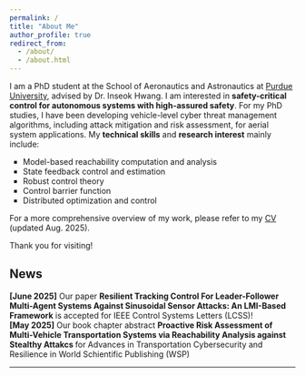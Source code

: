 ```yaml
---
permalink: /
title: "About Me"
author_profile: true
redirect_from: 
  - /about/
  - /about.html
---
```


I am a PhD student at the School of Aeronautics and Astronautics at [Purdue University](https://engineering.purdue.edu/AAE), advised by Dr. Inseok Hwang. I am interested in <strong> safety-critical control for autonomous systems with high-assured safety</strong>. For my PhD studies, I have been developing vehicle-level cyber threat management algorithms, including attack mitigation and risk assessment, for aerial system applications. My <strong>technical skills</strong> and <strong>research interest</strong> mainly include:

 <ul style="list-style-type:square;">
     <li> Model-based reachability computation and analysis </li>
     <li> State feedback control and estimation </li>
     <li> Robust control theory </li>
     <li> Control barrier function </li>
     <li> Distributed optimization and control </li>
 </ul>

For a more comprehensive overview of my work, please refer to my [CV](https://drive.google.com/file/d/11QUgC7uMvu0lk0fjNXlfH3MGzSu-iNpQ/view?usp=sharing) (updated Aug. 2025).

Thank you for visiting!

<h2> News </h2>

<strong>[June 2025]</strong> Our paper <strong>Resilient Tracking Control For Leader-Follower Multi-Agent Systems Against Sinusoidal Sensor Attacks: An LMI-Based Framework</strong> is accepted for IEEE Control Systems Letters (LCSS)! </br>
<strong>[May 2025]</strong> Our book chapter abstract <strong>Proactive Risk Assessment of Multi-Vehicle Transportation Systems via Reachability Analysis against Stealthy Attakcs </strong> for Advances in Transportation Cybersecurity and Resilience in World Schientific Publishing (WSP)  

<hr>  
